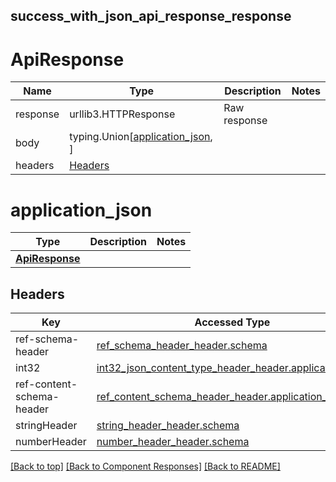 <a name="top"></a>
## success_with_json_api_response_response
# ApiResponse
Name | Type | Description  | Notes
------------- | ------------- | ------------- | -------------
response | urllib3.HTTPResponse | Raw response |
body | typing.Union[[application_json](#application_json), ] |  |
headers | [Headers](#Headers) |  |

# application_json
Type | Description  | Notes
------------- | ------------- | -------------
[**ApiResponse**](../../components/schema/ApiResponse.md) |  | 

## Headers

Key | Accessed Type | Description  | Notes
------------- | ------------- | ------------- | -------------
ref-schema-header | [ref_schema_header_header.schema](../../components/headers/ref_schema_header_header.md#schema) | | 
int32 | [int32_json_content_type_header_header.application_json](../../components/headers/int32_json_content_type_header_header.md#application_json) | | 
ref-content-schema-header | [ref_content_schema_header_header.application_json](../../components/headers/ref_content_schema_header_header.md#application_json) | | 
stringHeader | [string_header_header.schema](../../components/headers/string_header_header.md#schema) | | 
numberHeader | [number_header_header.schema](../../components/headers/number_header_header.md#schema) | | optional

[[Back to top]](#top) [[Back to Component Responses]](../../../README.md#Component-Responses) [[Back to README]](../../../README.md)
